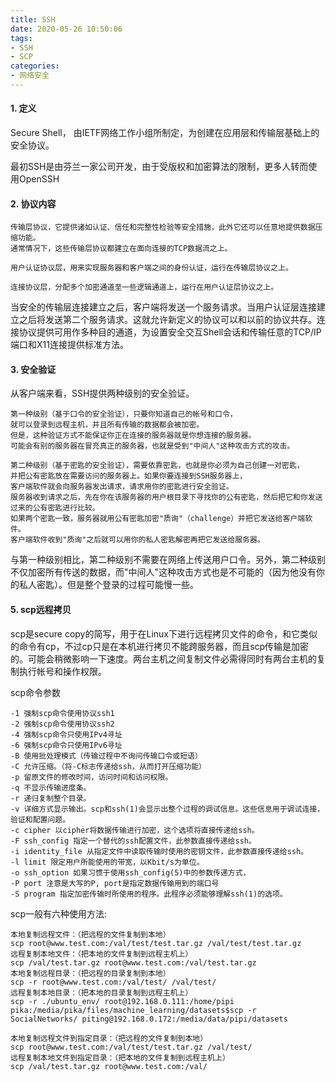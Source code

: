 ```yaml
---
title: SSH
date: 2020-05-26 10:50:06
tags:
- SSH
- SCP
categories:
- 网络安全
---
```

#### 1. 定义
Secure Shell， 由IETF网络工作小组所制定，为创建在应用层和传输层基础上的安全协议。

最初SSH是由芬兰一家公司开发，由于受版权和加密算法的限制，更多人转而使用OpenSSH
<!--more-->
#### 2. 协议内容
```
传输层协议，它提供诸如认证、信任和完整性检验等安全措施，此外它还可以任意地提供数据压缩功能。
通常情况下，这些传输层协议都建立在面向连接的TCP数据流之上。

用户认证协议层，用来实现服务器和客户端之间的身份认证，运行在传输层协议之上。

连接协议层，分配多个加密通道至一些逻辑通道上，运行在用户认证层协议之上。
```
当安全的传输层连接建立之后，客户端将发送一个服务请求。当用户认证层连接建立之后将发送第二个服务请求。这就允许新定义的协议可以和以前的协议共存。连接协议提供可用作多种目的通道，为设置安全交互Shell会话和传输任意的TCP/IP端口和X11连接提供标准方法。

#### 3. 安全验证
从客户端来看，SSH提供两种级别的安全验证。
```
第一种级别（基于口令的安全验证），只要你知道自己的帐号和口令，
就可以登录到远程主机，并且所有传输的数据都会被加密。
但是，这种验证方式不能保证你正在连接的服务器就是你想连接的服务器。
可能会有别的服务器在冒充真正的服务器，也就是受到"中间人"这种攻击方式的攻击。

第二种级别（基于密匙的安全验证），需要依靠密匙，也就是你必须为自己创建一对密匙，
并把公有密匙放在需要访问的服务器上。如果你要连接到SSH服务器上，
客户端软件就会向服务器发出请求，请求用你的密匙进行安全验证。
服务器收到请求之后，先在你在该服务器的用户根目录下寻找你的公有密匙，然后把它和你发送过来的公有密匙进行比较。
如果两个密匙一致，服务器就用公有密匙加密"质询"（challenge）并把它发送给客户端软件。
客户端软件收到"质询"之后就可以用你的私人密匙解密再把它发送给服务器。
```
与第一种级别相比，第二种级别不需要在网络上传送用户口令。另外，第二种级别不仅加密所有传送的数据，而"中间人"这种攻击方式也是不可能的（因为他没有你的私人密匙）。但是整个登录的过程可能慢一些。

#### 5. scp远程拷贝
scp是secure copy的简写，用于在Linux下进行远程拷贝文件的命令，和它类似的命令有cp，不过cp只是在本机进行拷贝不能跨服务器，而且scp传输是加密的。可能会稍微影响一下速度。两台主机之间复制文件必需得同时有两台主机的复制执行帐号和操作权限。

scp命令参数
```
-1 强制scp命令使用协议ssh1
-2 强制scp命令使用协议ssh2
-4 强制scp命令只使用IPv4寻址
-6 强制scp命令只使用IPv6寻址
-B 使用批处理模式（传输过程中不询问传输口令或短语）
-C 允许压缩。（将-C标志传递给ssh，从而打开压缩功能）
-p 留原文件的修改时间，访问时间和访问权限。
-q 不显示传输进度条。
-r 递归复制整个目录。
-v 详细方式显示输出。scp和ssh(1)会显示出整个过程的调试信息。这些信息用于调试连接，验证和配置问题。
-c cipher 以cipher将数据传输进行加密，这个选项将直接传递给ssh。
-F ssh_config 指定一个替代的ssh配置文件，此参数直接传递给ssh。
-i identity_file 从指定文件中读取传输时使用的密钥文件，此参数直接传递给ssh。
-l limit 限定用户所能使用的带宽，以Kbit/s为单位。
-o ssh_option 如果习惯于使用ssh_config(5)中的参数传递方式，
-P port 注意是大写的P, port是指定数据传输用到的端口号
-S program 指定加密传输时所使用的程序。此程序必须能够理解ssh(1)的选项。
```
scp一般有六种使用方法:
```
本地复制远程文件：（把远程的文件复制到本地）
scp root@www.test.com:/val/test/test.tar.gz /val/test/test.tar.gz
远程复制本地文件：（把本地的文件复制到远程主机上）
scp /val/test.tar.gz root@www.test.com:/val/test.tar.gz
本地复制远程目录：（把远程的目录复制到本地）
scp -r root@www.test.com:/val/test/ /val/test/
远程复制本地目录：（把本地的目录复制到远程主机上）
scp -r ./ubuntu_env/ root@192.168.0.111:/home/pipi
pika:/media/pika/files/machine_learning/datasets$scp -r SocialNetworks/ piting@192.168.0.172:/media/data/pipi/datasets

本地复制远程文件到指定目录：（把远程的文件复制到本地）
scp root@www.test.com:/val/test/test.tar.gz /val/test/
远程复制本地文件到指定目录：（把本地的文件复制到远程主机上）
scp /val/test.tar.gz root@www.test.com:/val/
```
